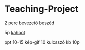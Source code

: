 # Teaching-Project


2 perc bevezető beszéd

5p [kahoot](https://www.)

ppt
10-15 kép-gif 10 kulcsszó
kb 10p



